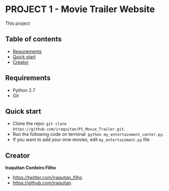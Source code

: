 # PROJECT 1 - Movie Trailer Website
This project 

## Table of contents
* [Requirements](#requirements)
* [Quick start](#quick-start)
* [Creator](#creator)

## Requirements
* Python 2.7
* Git

## Quick start 
* Clone the repo: `git clone https://github.com/iraquitan/P1_Movie_Trailer.git`.
* Run the following code on terminal: `python my_entertainment_center.py`.
* If you want to add your onw movies, edit `my_entertainment.py` file

## Creator
**Iraquitan Cordeiro Filho**

* <https://twitter.com/iraquitan_filho>
* <https://github.com/iraquitan>

